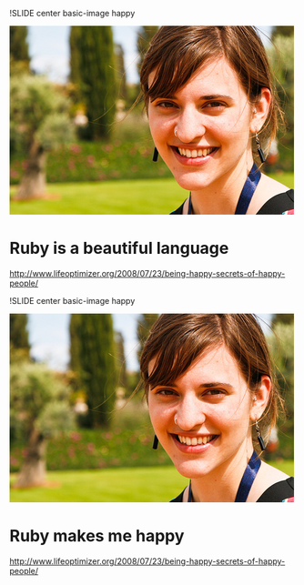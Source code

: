 !SLIDE center basic-image happy

![happy](happy.jpg)

# Ruby is a beautiful language

http://www.lifeoptimizer.org/2008/07/23/being-happy-secrets-of-happy-people/

!SLIDE center basic-image happy

![happy](happy.jpg)

# Ruby makes me happy

http://www.lifeoptimizer.org/2008/07/23/being-happy-secrets-of-happy-people/
